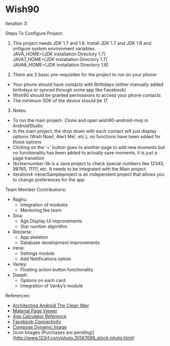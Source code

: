 # Wish90

Iteration 3: 

Steps To Configure Project:

1) This project needs JDK 1.7 and 1.8. Install JDK 1.7 and JDK 1.8 and onfigure system environment variables. <br>
JAVA_HOME=[JDK installation Directory 1.7]<br>
JAVA7_HOME=[JDK installation Directory 1.7]<br>
JAVA8_HOME=[JDK installation Directory 1.8]<br>
<p>

2) There are 2 basic pre-requisites for the project to run on your phone:
+ Your phone should have contacts with Birthdays (either manually added birthdays or synced through some app like Facebook)
+ Wish90 should be granted permissions to access your phone contacts
+ The minimum SDK of the device should be 17

3) Notes:
+ To run the main project- Clone and open wish90-android-mvp in AndroidStudio
+ In the main project, the drop down with each contact will just display options (Wish Now!, Alert Me!, etc.), no functions have been added for those options
+ Clicking on the '+' button goes to another page to add new moments but no functionality has been added to actually save moments, it is just a page transition
+ lib/starnumber-lib is a Java project to check special numbers like 12345, 98765, 11111, etc. It needs to be integrated with the Main project
+ iteration4-irene/Sampleproject is an independent project that allows you to change preferences for the app

Team Member Contributions:
+ Raghu:
  * Integration of modules
  * Mentoring the team
+ Siva:
  * Age Display UI improvements
  * Star number algorithm
+ Rrezarta:
  * App skeleton
  * Database development improvements
+ Irene:
  * Settings module
  * Add Notifications option
+ Venky:
  * Floating action button functionality
+ Deepti:
  * Options on each card
  * Integration of Venky’s module

References:
+ [Architecting Android The Clean Way](http://fernandocejas.com/2014/09/03/architecting-android-the-clean-way/)
+ [Material Page Viewer](https://github.com/florent37/MaterialViewPager)
+ [Age Calculator Reference](http://freeprojectscode.com/android-projects/age-calculator/814/)
+ [Facebook Connectivity](http://stackoverflow.com/questions/6236251/android-get-facebook-friends-list)
+ [Compose Dynamic Image](https://gist.github.com/andrei-mak/8573359)
+ [Icon Images (Purchases are pending)] (http://www.123rf.com/photo_15567696_stock-photo.html)


